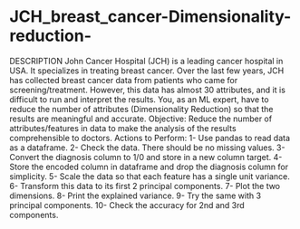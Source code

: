 # JCH_breast_cancer-Dimensionality-reduction-

DESCRIPTION
John Cancer Hospital (JCH) is a leading cancer hospital in USA. It specializes in treating breast cancer. Over the last few years, JCH has collected breast cancer data from patients who came for screening/treatment. However, this data has almost 30 attributes, and it is difficult to run and interpret the results. You, as an ML expert, have to reduce the number of attributes (Dimensionality Reduction) so that the results are meaningful and accurate.
Objective: Reduce the number of attributes/features in data to make the analysis of the results comprehensible to doctors.
Actions to Perform:
1- Use pandas to read data as a dataframe.
2- Check the data. There should be no missing values.
3- Convert the diagnosis column to 1/0 and store in a new column target.
4- Store the encoded column in dataframe and drop the diagnosis column for simplicity.
5- Scale the data so that each feature has a single unit variance.
6- Transform this data to its first 2 principal components.
7- Plot the two dimensions.
8- Print the explained variance.
9- Try the same with 3 principal components.
10- Check the accuracy for 2nd and 3rd components.
